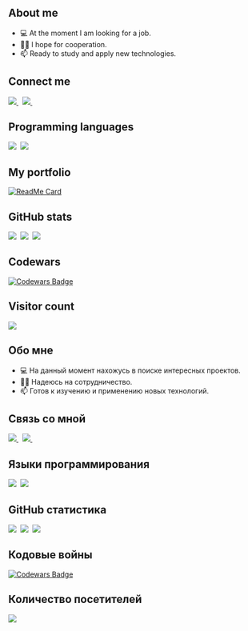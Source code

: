 ## About me

- 💻 At the moment I am looking for a job.
- ✌🏻 I hope for cooperation.
- 📫 Ready to study and apply new technologies.
  
## Connect me

<a href="mailto:fiz2004@rambler.com">
  <img src="https://img.shields.io/badge/Rambler-blue?style=for-the-badge" />
</a>&nbsp;
<a href="https://telegram.me/Fiz2004">
  <img src="https://img.shields.io/badge/Telegram-1DA1F2?style=for-the-badge&logo=telegram&logoColor=white" />    
</a>&nbsp;

## Programming languages

<img  src="https://img.shields.io/badge/Kotlin-8382E3?style=for-the-badge&logo=kotlin&logoColor=white">&nbsp;
<img  src="https://img.shields.io/badge/JavaScript-fff200?style=for-the-badge&logo=javascript&logoColor=black">&nbsp;

## My portfolio

[![ReadMe Card](https://github-readme-stats.vercel.app/api/pin/?username=Fiz2004&repo=Portfolio)](https://github.com/Fiz2004/Portfolio)

## GitHub stats

<img src="https://github-readme-stats.vercel.app/api?username=Fiz2004&count_private=true&show_icons=true&theme=tokyonight" />&nbsp;
<img src="https://github-readme-streak-stats.herokuapp.com/?user=Fiz2004&theme=tokyonight" />&nbsp;
<img src="https://github-readme-stats.vercel.app/api/top-langs/?username=Fiz2004&layout=compact&theme=tokyonight&langs_count=10&hide=html,purebasic,scss,css" />

## Codewars

[![Codewars Badge](https://www.codewars.com/users/Fiz2004/badges/large)](https://www.codewars.com/users/Fiz2004)

## Visitor count

<img src="https://profile-counter.glitch.me/Fiz2004/count.svg" />

## Обо мне

- 💻 На данный момент нахожусь в поиске интересных проектов.
- ✌🏻 Надеюсь на сотрудничество.
- 📫 Готов к изучению и применению новых технологий.

## Связь со мной

<a href="mailto:fiz2004@rambler.com">
  <img src="https://img.shields.io/badge/Rambler-blue?style=for-the-badge" />
</a>&nbsp;
<a href="https://telegram.me/Fiz2004">
  <img src="https://img.shields.io/badge/Telegram-1DA1F2?style=for-the-badge&logo=telegram&logoColor=white" />    
</a>&nbsp;

## Языки программирования

<img  src="https://img.shields.io/badge/Kotlin-8382E3?style=for-the-badge&logo=kotlin&logoColor=white">&nbsp;
<img  src="https://img.shields.io/badge/JavaScript-fff200?style=for-the-badge&logo=javascript&logoColor=black">&nbsp;

## GitHub статистика

<img src="https://github-readme-stats.vercel.app/api?username=Fiz2004&count_private=true&show_icons=true&theme=tokyonight" />&nbsp;
<img src="https://github-readme-streak-stats.herokuapp.com/?user=Fiz2004&theme=tokyonight" />&nbsp;
<img src="https://github-readme-stats.vercel.app/api/top-langs/?username=Fiz2004&layout=compact&theme=tokyonight&langs_count=10&hide=html,purebasic,scss,css" />

## Кодовые войны

[![Codewars Badge](https://www.codewars.com/users/Fiz2004/badges/large)](https://www.codewars.com/users/Fiz2004)

## Количество посетителей

<img src="https://profile-counter.glitch.me/Fiz2004/count.svg" />
